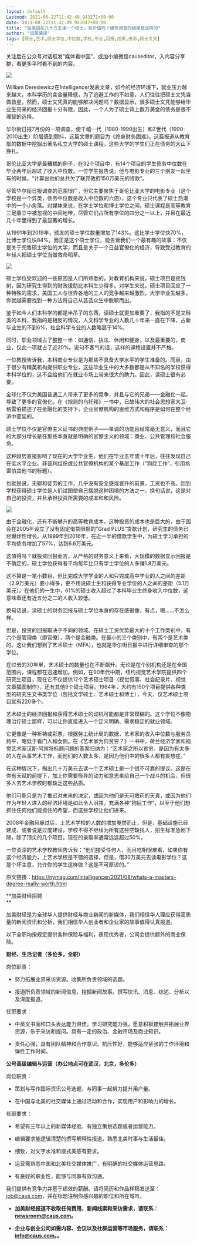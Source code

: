 ```yaml
---
layout: default
Lastmod: 2021-08-22T11:42:49.943271+00:00
date: 2021-08-22T11:42:49.943047+00:00
title: "在美国花几十万去读一个硕士，有价值吗？媒体调查的结果是这样的"
author: "加美编译"
tags: [硕士,艺术,硕士学位,中位数,学校,专业,回报,加美,债务,硕士文凭]
---
```


关注后在公众号对话框发“媒体看中国”，或加小编微信causeditor，入内容分享群，看更多平时看不到的内容。

![](https://images.weserv.nl/?url=https%3A//mmbiz.qpic.cn/mmbiz_jpg/Nr6tn4IAd0KZjnXNZj0rdwKlIorpxuh2VviaRKXnfqU7qyYgTibbTD9v7H1JKEN0prhzNU7egWrJ46CibPHVoU0icw/640%3Fwx_fmt%3Djpeg)

William Deresiewicz在Intelligencer发表文章，如今的经济环境下，就业压力越来越大，本科学历的含金量降低，为了逃避工作的不如意，人们往往把硕士文凭当做救星，然而，硕士文凭真的能够解决问题吗？数据显示，很多硕士文凭能够给毕业生带来的经济回报十分有限，因此，一个人为了硕士背上数万美金的债务是很不理智的选择。  

华尔街日报7月份的一项调查，使千禧一代（1980-1990出生）和Z世代（1990-2010出生）阶层感到颤抖，这篇文章的题目为《终身财务困难》。这篇报道从教育部的数据中挖掘出著名私立大学的硕士课程，这些大学的学生们正在债务的大山下挣扎。

哥伦比亚大学是最糟糕的例子，在32个项目中，有14个项目的学生债务中位数在毕业两年后超过了收入中位数。一位学生报告说，他与电影专业的三个朋友一起坐车的时候，“计算出他们总共欠了联邦政府150万美元的贷款”。

尽管华尔街日报调查的范围很广，但它主要聚焦于哥伦比亚大学的电影专业（这个学校是一个异类，债务中位数是收入中位数的六倍），这个专业只代表了硕士热潮中的一个小角落。对媒体来说，在学士学位和博士学位之间，硕士课程是高等教育三足鼎立中被忽视的中间地带，尽管它们占所有学位的四分之一以上，并且在最近几十年里得到了最显著的增长。

从1991年到2019年，颁发的硕士学位数量增加了143%。这比学士学位快70%，比博士学位快84%。而正是这个硕士学位，能告诉我们一个最有趣的故事：不仅是关于兜售硕士学位的大学，而且是关于一个日益官僚化的经济，导致受过教育的年轻人把硕士学位当做救命稻草。

![](https://images.weserv.nl/?url=https%3A//mmbiz.qpic.cn/mmbiz_jpg/Nr6tn4IAd0KZjnXNZj0rdwKlIorpxuh2NQKSm90iaNUfDw9g2LOjkAB1ibHpPONDEfbYibHIibXL0uLShBgbOiaRDsA/640%3Fwx_fmt%3Djpeg)

硕士学位受欢迎的一些原因是人们所熟悉的。对教育机构来说，硕士项目是摇钱树，因为研究生得到的财政援助比本科生少得多。对学生来说，硕士项目回应了一种特殊的需求，美国工人与世界各地的工人的竞争越来越激烈，大学毕业生越多，你就越需要找到一种方法将自己从芸芸众生中脱颖而出。  

鉴于如今人们本科学的都是半吊子的东西，读硕士就更加重要了，我指的不是文科类的本科，我指的是相反的情况，人文科学专业的人数几十年来一直在下降，占新毕业生的不到6%，社会科学专业的人数略高于14%。

同时，职业领域占了整整一半：如通信、执法、休闲和健身，以及最重要的，商业，仅此一项就占了近20%。说句不客气的话，这样的课程设置并不严格。

一位教授告诉我，本科商业专业是为那些不具备大学水平的学生准备的。而且，由于很少有精英机构提供职业专业，这些毕业生中的大多数都是从不知名的学校获得本科学位的，这不会给他们在就业市场上带来很大的助力。因此，读硕士很有必要。

全球化不仅为美国普通工人带来了更多的竞争，并且与它的兄弟——金融化一起，导致了更多的官僚化。在《规则的乌托邦》一书中，已故伟大的社会思想家大卫·格雷伯描述了在金融化的支持下，企业官僚机构的思维方式和程序是如何在整个经济中蔓延的。

硕士学位不仅是官僚主义证书的典型例子——单调的功能且经常毫无意义，而且它的大部分增长是在那些本身就是明确的官僚主义的领域：商业、公共管理和社会服务。

这种趋势直接影响了现在的大学毕业生，他们在毕业五年或十年后，往往发现自己在低水平企业、非营利组织或公共官僚机构的某个基层工作（“狗屁工作”，引用格雷伯其他书的标题）。

也就是说，无聊和徒劳的工作，几乎没有安全感或晋升的前景，工资也不高。回到学校获得硕士学位是人们试图使自己摆脱这种困境的方法之一。换句话说，这是对自己的投资，并且承担投资所需要的成本和和风险。

![](https://images.weserv.nl/?url=https%3A//mmbiz.qpic.cn/mmbiz_jpg/Nr6tn4IAd0KZjnXNZj0rdwKlIorpxuh2xTTicvicfS5oocuKiauyQ505NSxHmceKmK6t6jT5AGlHvhdVju9yalwSw/640%3Fwx_fmt%3Djpeg)

由于金融化，还有不断攀升的高等教育成本，这种投资的成本也是巨大的，由于国会在2005年设立了没有固定借贷限额的”Grad PLUS”贷款计划，研究生的债务已经爆炸性增长。从1999年到2016年，在近一半的借款学生中，为硕士学习承担的平均债务增加了57%，达到6.6万美元。

这值得吗？就投资回报而言，从严格的财务意义上来看，大规模的数据显示回报是不确定的，硕士学位获得者平均每年比只有学士学位的人多赚1.8万美元。

这不算是一笔小数目，但比完成大学学业的人和只完成高中学业的人之间的差距（2.9万美元）要小得多，更不用说硕士生和获得专业学位的人之间的差距（5.1万美元）。在他们的一生中，61%的硕士收入超过了本科毕业生终身收入中位数，这意味着还有近五分之二的人收入较低。

换句话说，读硕士的财务回报与硕士学位本身的存在感很像，有点，嗯……不怎么样。

但是，投资的回报取决于不同的领域。在硕士工资优势最大的十个工作类别中，有六个是管理类（即官僚），两个是金融类。在最小的三个类别中，有两个是艺术类的。这让我们想到了艺术硕士（MFA），也就是华尔街日报中进行详细审查的那个学位。

在过去的30年里，艺术硕士的数量也在不断飙升。无论是在个别机构还是在全国范围内，课程都在迅速增加。例如，在90年代中期，纽约视觉艺术学院提供四个研究生项目，现在它不仅提供12个艺术硕士项目（视觉叙事、社会纪录片、视觉文章插图制作），还有其他8个硕士项目。1984年，大约有150个项目提供各种类型的研究生文书类学位（包括文学硕士、艺术硕士和博士），今天，仅艺术硕士项目就有220多个。

艺术硕士的经济回报和获得艺术硕士的动机可能都是非常模糊的。这个学位不像物理治疗硕士那样，可以让你直接进入一个定义明确、需求稳定的就业领域。

它更像是一种祈祷或彩票，根据劳工统计局的数据，艺术家的收入中位数与服务员持平，略低于看门人和女佣。在《艺术家为何贫穷？》一书中，荷兰经济学家和视觉艺术家汉斯·阿宾将标题问题的答案归纳为：“艺术家之所以贫穷，是因为有太多的人在从事艺术工作，而他们的人数太多，是因为他们中的很多人都有妄想症。”

在这种情况下，掏出几十万美元去读一个艺术硕士是一个很不可靠的提议。这是在你有天赋的前提下，加上你需要怪异的动力和意志来给自己一个战斗的机会，但很多人去艺术学校时都缺乏这些品质。

他们可能只是为了推迟对未来的决定，或因为他们是无可救药的天真，或因为他们作为年轻人进入的经济环境是如此令人沮丧，充满各种“狗屁工作”，以至于他们想抓住任何他们能抓住的希望，而这些学校让他们进来。

2008年金融风暴过后，上艺术学校的人数的增加戛然而止，但是，基础设施已经建成，或者说是过度建设，学校不得不继续为所有这些空缺找人，招生标准急剧下降，除了顶尖的几个项目，现在的录取率通常远远超过50%。

一位资深的艺术学校教师告诉我：“他们接受任何人，而且吃相很难看，如果你有这个经济能力，上艺术学校是不错的选择，但是，借30万美元去读电影学位？这是个坏主意，允许你的学生这样做？这是不可原谅的。”

原文链接：https://nymag.com/intelligencer/2021/08/whats-a-masters-degree-really-worth.html

**加美财经招聘  
**

加美财经是为全球华人提供财经与商业新闻的新媒体，我们相信华人理应获得高质量的新闻资讯和分析，我们相信华人创业者和企业家的故事值得认真报道。

以下全职均按规定提供各种保险与福利，表现优秀者，公司会提供额外的商业保险。

**财经、生活记者（多伦多，全职）**

岗位职责：

*   努力拓展业界采访资源。收集所负责领域的选题。
    
*   报道所负责领域的新闻信息，挖掘新闻故事。撰写快讯、消息、综述、分析以及深度报道。
    

任职要求：

*   中英文书面和口头表达能力俱佳。学习研究能力强，愿意积极接触并拓展业界资源，乐于采访和提问。具有一定的政治、金融市场及商业知识。
    
*   责任心强，具有团队精神和合作意识。抗压性好，能够适应紧张的工作环境和弹性工作时间。
    

**公号高级编辑与运营（办公地点可在武汉，北京，多伦多）**

岗位职责：

*   策划与写作国际资讯公号选题，与同事一起努力提升用户量。  
    
*   在中国与北美的社交媒体上通过活动和合作，实现用户和影响力的增长。  
    

任职要求：

*   希望有三年以上的新媒体经验，有独立策划选题或者运营能力。
    
*   编辑要求能逻辑清楚的撰写解释性报道。熟悉北美时事与生活最佳。
    
*   细致，对文字水准和版式美感有要求。
    
*   运营需熟悉中国和北美社交媒体推广，有明确的社交媒体运营思路。
    
*   有良好的职业性，能够与同事有效沟通。
    

我们提供有竞争力并基于绩效的薪酬。请将简历和作品样稿发送至：job@caus.com，并在标题注明你感兴趣的职位和所在城市。

*   **加美财经报道不收取任何费用，新闻线索和采访需求，请联系：newsroom@caus.com。**
    
*   **企业与创业公司如需内容、会议以及社群运营等市场服务，请联系：info@caus.com。。**

